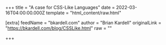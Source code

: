 
+++
title = "A case for CSS-Like Languages"
date = 2022-03-16T04:00:00.000Z
template = "html_content/raw.html"

[extra]
feedName = "bkardell.com"
author = "Brian Kardell"
originalLink = "https://bkardell.com/blog/CSSLike.html"
raw = ""

+++

